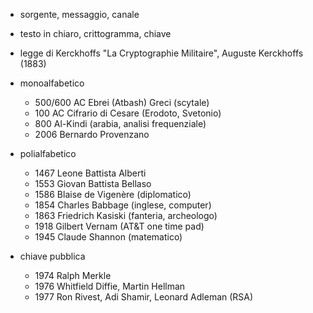 * sorgente, messaggio, canale
* testo in chiaro, crittogramma, chiave
* legge di Kerckhoffs "La Cryptographie Militaire", Auguste Kerckhoffs (1883)

* monoalfabetico
	- 500/600 AC
		Ebrei (Atbash)
	 	Greci (scytale)
	- 100 AC Cifrario di Cesare (Erodoto, Svetonio)
	- 800 Al-Kindi (arabia, analisi frequenziale)
	- 2006 Bernardo Provenzano

* polialfabetico
	- 1467 Leone Battista Alberti
	- 1553 Giovan Battista Bellaso
	- 1586 Blaise de Vigenère (diplomatico)
	- 1854 Charles Babbage (inglese, computer)
	- 1863 Friedrich Kasiski (fanteria, archeologo)
	- 1918 Gilbert Vernam (AT&T one time pad)
	- 1945 Claude Shannon (matematico)

* chiave pubblica
 	- 1974 Ralph Merkle
	- 1976 Whitfield Diffie, Martin Hellman
	- 1977 Ron Rivest, Adi Shamir, Leonard Adleman (RSA)
